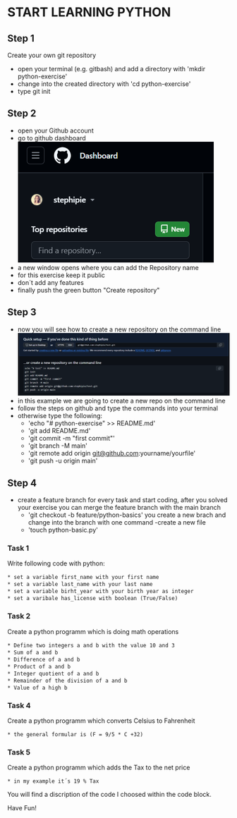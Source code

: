 # START LEARNING PYTHON
## Step 1
Create your own git repository 
- open your terminal (e.g. gitbash) and add a directory with 'mkdir python-exercise'
- change into the created directory with 'cd python-exercise'
- type git init
## Step 2
- open your Github account 
- go to github dashboard
![create a new repository](/dashboard.png)
- a new window opens where you can add the Repository name
- for this exercise keep it public
- don´t add any features
- finally push the green button "Create repository"
## Step 3
- now you will see how to create a new repository on the command line
![create a new repository on the command line](/create-new-repo.png)
- in this example we are going to create a new repo on the command line
- follow the steps on github and type the commands into your terminal
- otherwise type the following:
    * 'echo "# python-exercise" >> README.md'
    * 'git add README.md'
    * 'git commit -m "first commit"'
    * 'git branch -M main'
    * 'git remote add origin git@github.com:yourname/yourfile'
    * 'git push -u origin main'
## Step 4
- create a feature branch for every task and start coding, after you solved your exercise you can merge the feature branch with the main branch
    * 'git checkout -b feature/python-basics' you create a new brach and change into the branch with one command
-create a new file
    * 'touch python-basic.py'
### Task 1
Write following code with python:

    * set a variable first_name with your first name
    * set a variable last_name with your last name
    * set a variable birht_year with your birth year as integer
    * set a varibale has_license with boolean (True/False)
### Task 2
Create a python programm which is doing math operations

    * Define two integers a and b with the value 10 and 3
    * Sum of a and b
    * Difference of a and b
    * Product of a and b
    * Integer quotient of a and b
    * Remainder of the division of a and b
    * Value of a high b 
### Task 4
Create a python programm which converts Celsius to Fahrenheit

    * the general formular is (F = 9/5 * C +32)   
### Task 5
Create a python programm which adds the Tax to the net price

    * in my example it´s 19 % Tax 

You will find a discription of the code I choosed within the code block.

Have Fun!


